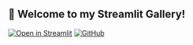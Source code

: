 ## 🎉 Welcome to my Streamlit Gallery!

[![Open in Streamlit][share_badge]][share_link] [![GitHub][github_badge]][github_link]

[share_badge]: https://static.streamlit.io/badges/streamlit_badge_black_white.svg
[share_link]: https://share.streamlit.io/okld/streamlit-gallery/main

[github_badge]: https://badgen.net/badge/icon/GitHub?icon=github&color=black&label
[github_link]: https://github.com/okld/streamlit-gallery
